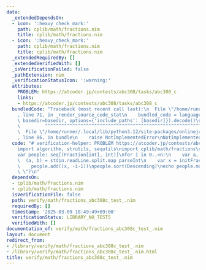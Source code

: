 ```yaml
---
data:
  _extendedDependsOn:
  - icon: ':heavy_check_mark:'
    path: cplib/math/fractions.nim
    title: cplib/math/fractions.nim
  - icon: ':heavy_check_mark:'
    path: cplib/math/fractions.nim
    title: cplib/math/fractions.nim
  _extendedRequiredBy: []
  _extendedVerifiedWith: []
  _isVerificationFailed: false
  _pathExtension: nim
  _verificationStatusIcon: ':warning:'
  attributes:
    PROBLEM: https://atcoder.jp/contests/abc308/tasks/abc308_c
    links:
    - https://atcoder.jp/contests/abc308/tasks/abc308_c
  bundledCode: "Traceback (most recent call last):\n  File \"/home/runner/.local/lib/python3.12/site-packages/onlinejudge_verify/documentation/build.py\"\
    , line 71, in _render_source_code_stat\n    bundled_code = language.bundle(stat.path,\
    \ basedir=basedir, options={'include_paths': [basedir]}).decode()\n          \
    \         ^^^^^^^^^^^^^^^^^^^^^^^^^^^^^^^^^^^^^^^^^^^^^^^^^^^^^^^^^^^^^^^^^^^^^^^^^^^^^^^^^\n\
    \  File \"/home/runner/.local/lib/python3.12/site-packages/onlinejudge_verify/languages/nim.py\"\
    , line 86, in bundle\n    raise NotImplementedError\nNotImplementedError\n"
  code: "# verification-helper: PROBLEM https://atcoder.jp/contests/abc308/tasks/abc308_c\n\
    import algorithm, strutils, sequtils\nimport cplib/math/fractions\n\nvar n = stdin.readLine.parseint\n\
    var people: seq[(Fraction[int], int)]\nfor i in 0..<n:\n    var a, b: int\n  \
    \  (a, b) = stdin.readLine.split.map parseInt\n    var x = initFraction(a, a+b)\n\
    \    people.add((x, -i-1))\npeople.sort(Descending)\necho people.mapit(-it[1]).join(\"\
    \ \")\n"
  dependsOn:
  - cplib/math/fractions.nim
  - cplib/math/fractions.nim
  isVerificationFile: false
  path: verify/math/fractions_abc308c_test_.nim
  requiredBy: []
  timestamp: '2025-03-09 18:49:49+09:00'
  verificationStatus: LIBRARY_NO_TESTS
  verifiedWith: []
documentation_of: verify/math/fractions_abc308c_test_.nim
layout: document
redirect_from:
- /library/verify/math/fractions_abc308c_test_.nim
- /library/verify/math/fractions_abc308c_test_.nim.html
title: verify/math/fractions_abc308c_test_.nim
---
```

